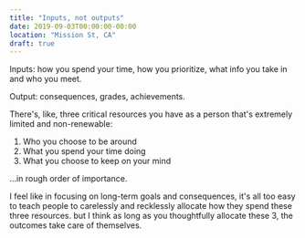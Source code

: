 ```yaml
---
title: "Inputs, not outputs"
date: 2019-09-03T00:00:00-00:00
location: "Mission St, CA"
draft: true
---
```


Inputs: how you spend your time, how you prioritize, what info you take in and who you meet.

Output: consequences, grades, achievements.

There's, like, three critical resources you have as a person that's extremely limited and non-renewable:

1. Who you choose to be around
2. What you spend your time doing
3. What you choose to keep on your mind

...in rough order of importance.

I feel like in focusing on long-term goals and consequences, it's all too easy to teach people to carelessly and recklessly allocate how they spend these three resources. but I think as long as you thoughtfully allocate these 3, the outcomes take care of themselves.
